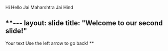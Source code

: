 Hi 
Hello
Jai Maharshtra
Jai Hind

**---
layout: slide
title: "Welcome to our second slide!"
---
Your text
Use the left arrow to go back!
**
